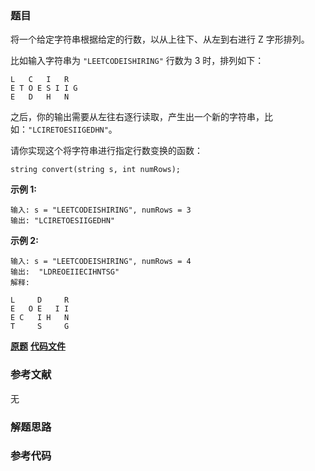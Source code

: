 ### 题目
将一个给定字符串根据给定的行数，以从上往下、从左到右进行 Z 字形排列。

比如输入字符串为 `"LEETCODEISHIRING"` 行数为 3 时，排列如下：

    
    
    L   C   I   R
    E T O E S I I G
    E   D   H   N
    

之后，你的输出需要从左往右逐行读取，产生出一个新的字符串，比如：`"LCIRETOESIIGEDHN"`。

请你实现这个将字符串进行指定行数变换的函数：

    
    
    string convert(string s, int numRows);

**示例  1:**

    
    
    输入: s = "LEETCODEISHIRING", numRows = 3
    输出: "LCIRETOESIIGEDHN"
    

**示例  2:**

    
    
    输入: s = "LEETCODEISHIRING", numRows = 4
    输出:  "LDREOEIIECIHNTSG"
    解释:
    
    L     D     R
    E   O E   I I
    E C   I H   N
    T     S     G

 **[原题](https://leetcode-cn.com/problems/zigzag-conversion/)**    **[代码文件]()**


### 参考文献
无

### 解题思路




### 参考代码

```go


```




